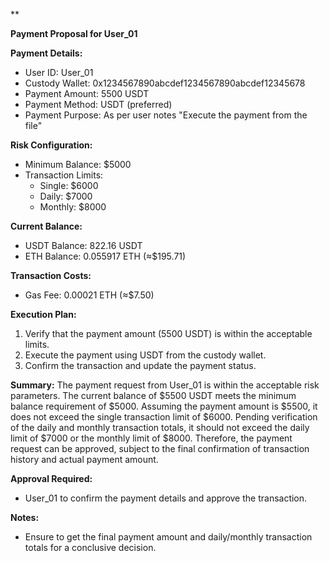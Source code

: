 **

**Payment Proposal for User_01**

**Payment Details:**
- User ID: User_01
- Custody Wallet: 0x1234567890abcdef1234567890abcdef12345678
- Payment Amount: 5500 USDT
- Payment Method: USDT (preferred)
- Payment Purpose: As per user notes "Execute the payment from the file"

**Risk Configuration:**
- Minimum Balance: $5000
- Transaction Limits:
  - Single: $6000
  - Daily: $7000
  - Monthly: $8000

**Current Balance:**
- USDT Balance: 822.16 USDT
- ETH Balance: 0.055917 ETH (≈$195.71)

**Transaction Costs:**
- Gas Fee: 0.00021 ETH (≈$7.50)

**Execution Plan:**
1. Verify that the payment amount (5500 USDT) is within the acceptable limits.
2. Execute the payment using USDT from the custody wallet.
3. Confirm the transaction and update the payment status.

**Summary:**
The payment request from User_01 is within the acceptable risk parameters. The current balance of $5500 USDT meets the minimum balance requirement of $5000. Assuming the payment amount is $5500, it does not exceed the single transaction limit of $6000. Pending verification of the daily and monthly transaction totals, it should not exceed the daily limit of $7000 or the monthly limit of $8000. Therefore, the payment request can be approved, subject to the final confirmation of transaction history and actual payment amount.

**Approval Required:**
- User_01 to confirm the payment details and approve the transaction.

**Notes:**
- Ensure to get the final payment amount and daily/monthly transaction totals for a conclusive decision.